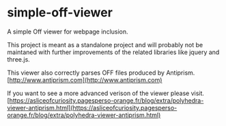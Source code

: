 # simple-off-viewer
A simple Off viewer for webpage inclusion.

This project is meant as a standalone project and will probably not be maintaned
with further improvements of the related libraries like jquery and three.js.

This viewer also correctly parses OFF files produced by Antiprism.
[http://www.antiprism.com](http://www.antiprism.com)


If you want to see a more advanced verison of the viewer please visit.
[https://asliceofcuriosity.pagesperso-orange.fr/blog/extra/polyhedra-viewer-antiprism.html](https://asliceofcuriosity.pagesperso-orange.fr/blog/extra/polyhedra-viewer-antiprism.html)
